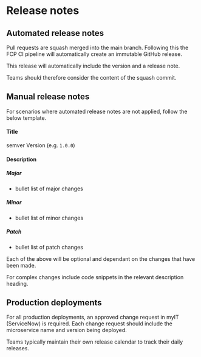 # Release notes

## Automated release notes

Pull requests are squash merged into the main branch. Following this the FCP CI pipeline will automatically create an immutable GitHub release.

This release will automatically include the version and a release note.

Teams should therefore consider the content of the squash commit.

## Manual release notes

For scenarios where automated release notes are not applied, follow the below template.

#### Title
semver Version (e.g. `1.0.0`)

#### Description
##### Major
- bullet list of major changes

##### Minor
- bullet list of minor changes

##### Patch
- bullet list of patch changes

Each of the above will be optional and dependant on the changes that have been made.

For complex changes include code snippets in the relevant description heading.

## Production deployments

For all production deployments, an approved change request in myIT (ServiceNow) is required.  Each change request should include the microservice name and version being deployed.

Teams typically maintain their own release calendar to track their daily releases.
